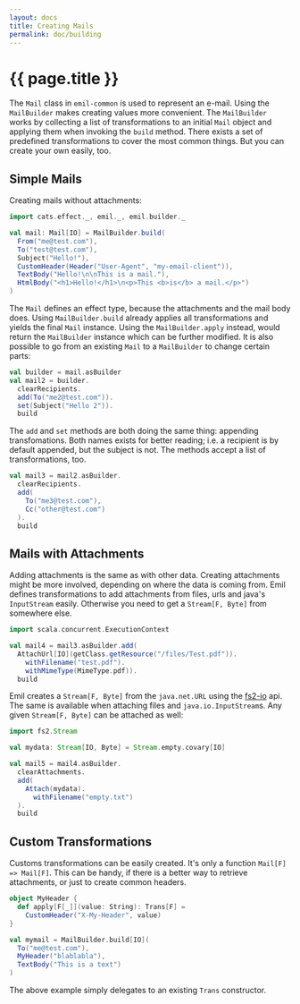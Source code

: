 ```yaml
---
layout: docs
title: Creating Mails
permalink: doc/building
---
```


# {{ page.title }}

The `Mail` class in `emil-common` is used to represent an
e-mail. Using the `MailBuilder` makes creating values more
convenient. The `MailBuilder` works by collecting a list of
transformations to an initial `Mail` object and applying them when
invoking the `build` method. There exists a set of predefined
transformations to cover the most common things. But you can create
your own easily, too.

## Simple Mails

Creating mails without attachments:

```scala mdoc
import cats.effect._, emil._, emil.builder._

val mail: Mail[IO] = MailBuilder.build(
  From("me@test.com"),
  To("test@test.com"),
  Subject("Hello!"),
  CustomHeader(Header("User-Agent", "my-email-client")),
  TextBody("Hello!\n\nThis is a mail."),
  HtmlBody("<h1>Hello!</h1>\n<p>This <b>is</b> a mail.</p>")
)
```

The `Mail` defines an effect type, because the attachments and the
mail body does. Using `MailBuilder.build` already applies all
transformations and yields the final `Mail` instance. Using the
`MailBuilder.apply` instead, would return the `MailBuilder` instance
which can be further modified. It is also possible to go from an
existing `Mail` to a `MailBuilder` to change certain parts:

```scala mdoc
val builder = mail.asBuilder
val mail2 = builder.
  clearRecipients.
  add(To("me2@test.com")).
  set(Subject("Hello 2")).
  build
```

The `add` and `set` methods are both doing the same thing: appending
transfomations. Both names exists for better reading; i.e. a recipient
is by default appended, but the subject is not. The methods accept a
list of transformations, too.

```scala mdoc
val mail3 = mail2.asBuilder.
  clearRecipients.
  add(
    To("me3@test.com"),
    Cc("other@test.com")
  ).
  build
```


## Mails with Attachments

Adding attachments is the same as with other data. Creating
attachments might be more involved, depending on where the data is
coming from. Emil defines transformations to add attachments from
files, urls and java's `InputStream` easily. Otherwise you need to get
a `Stream[F, Byte]` from somewhere else.

```scala mdoc
import scala.concurrent.ExecutionContext

val mail4 = mail3.asBuilder.add(
  AttachUrl[IO](getClass.getResource("/files/Test.pdf")).
    withFilename("test.pdf").
    withMimeType(MimeType.pdf)).
  build
```

Emil creates a `Stream[F, Byte]` from the `java.net.URL` using the
[fs2-io](https://github.com/functional-streams-for-scala/fs2/tree/master/io/src)
api. The same is available when attaching files and
`java.io.InputStream`s. Any given `Stream[F, Byte]` can be attached as
well:

```scala mdoc
import fs2.Stream

val mydata: Stream[IO, Byte] = Stream.empty.covary[IO]

val mail5 = mail4.asBuilder.
  clearAttachments.
  add(
    Attach(mydata).
      withFilename("empty.txt")
  ).
  build
```


## Custom Transformations

Customs transformations can be easily created. It's only a function
`Mail[F] => Mail[F]`. This can be handy, if there is a better way to
retrieve attachments, or just to create common headers.

```scala mdoc
object MyHeader {
  def apply[F[_]](value: String): Trans[F] =
    CustomHeader("X-My-Header", value)
}

val mymail = MailBuilder.build[IO](
  To("me@test.com"),
  MyHeader("blablabla"),
  TextBody("This is a text")
)
```

The above example simply delegates to an existing `Trans` constructor.
